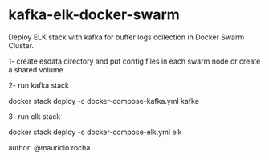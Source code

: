 # kafka-elk-docker-swarm

Deploy ELK stack with kafka for buffer logs collection in Docker Swarm Cluster.

1- create esdata directory and put config files in each swarm node or create a shared volume

2- run kafka stack

docker stack deploy -c docker-compose-kafka.yml kafka

3- run elk stack

docker stack deploy -c docker-compose-elk.yml elk


author: @mauricio.rocha